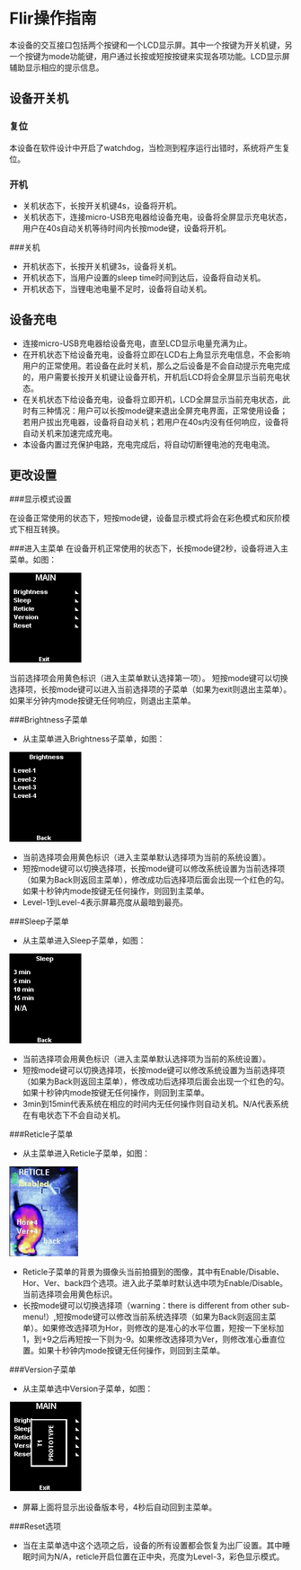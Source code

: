 # Flir操作指南
本设备的交互接口包括两个按键和一个LCD显示屏。其中一个按键为开关机键，另一个按键为mode功能键，用户通过长按或短按按键来实现各项功能。LCD显示屏辅助显示相应的提示信息。

## 设备开关机 
### 复位
本设备在软件设计中开启了watchdog，当检测到程序运行出错时，系统将产生复位。
### 开机
* 关机状态下，长按开关机键4s，设备将开机。
* 关机状态下，连接micro-USB充电器给设备充电，设备将全屏显示充电状态，用户在40s自动关机等待时间内长按mode键，设备将开机。

###关机
* 开机状态下，长按开关机键3s，设备将关机。
* 开机状态下，当用户设置的sleep time时间到达后，设备将自动关机。
* 开机状态下，当锂电池电量不足时，设备将自动关机。

## 设备充电
* 连接micro-USB充电器给设备充电，直至LCD显示电量充满为止。
* 在开机状态下给设备充电，设备将立即在LCD右上角显示充电信息，不会影响用户的正常使用。若设备在此时关机，那么之后设备是不会自动提示充电完成的，用户需要长按开关机键让设备开机，开机后LCD将会全屏显示当前充电状态。
* 在关机状态下给设备充电，设备将立即开机，LCD全屏显示当前充电状态，此时有三种情况：用户可以长按mode键来退出全屏充电界面，正常使用设备；若用户拔出充电器，设备将自动关机；若用户在40s内没有任何响应，设备将自动关机来加速完成充电。
* 本设备内置过充保护电路，充电完成后，将自动切断锂电池的充电电流。

## 更改设置
###显示模式设置

在设备正常使用的状态下，短按mode键，设备显示模式将会在彩色模式和灰阶模式下相互转换。

###进入主菜单
在设备开机正常使用的状态下，长按mode键2秒，设备将进入主菜单。如图：

![content.bmp](.\picture\content.bmp)

当前选择项会用黄色标识（进入主菜单默认选择第一项）。
短按mode键可以切换选择项，长按mode键可以进入当前选择项的子菜单（如果为exit则退出主菜单）。如果半分钟内mode按键无任何响应，则退出主菜单。

###Brightness子菜单
* 从主菜单进入Brightness子菜单，如图：

 ![content_brightness.bmp](.\picture\content_brightness.bmp)

* 当前选择项会用黄色标识（进入主菜单默认选择项为当前的系统设置）。
* 短按mode键可以切换选择项，长按mode键可以修改系统设置为当前选择项（如果为Back则返回主菜单），修改成功后选择项后面会出现一个红色的勾。如果十秒钟内mode按键无任何操作，则回到主菜单。
* Level-1到Level-4表示屏幕亮度从最暗到最亮。

###Sleep子菜单
* 从主菜单进入Sleep子菜单，如图：

 ![content_sleep.bmp](.\picture\content_sleep.bmp)

* 当前选择项会用黄色标识（进入主菜单默认选择项为当前的系统设置）。
* 短按mode键可以切换选择项，长按mode键可以修改系统设置为当前选择项（如果为Back则返回主菜单），修改成功后选择项后面会出现一个红色的勾。如果十秒钟内mode按键无任何操作，则回到主菜单。
* 3min到15min代表系统在相应的时间内无任何操作则自动关机。N/A代表系统在有电状态下不会自动关机。

###Reticle子菜单
* 从主菜单进入Reticle子菜单，如图：

 ![oumu.jpg](.\picture\oumu.jpg)

* Reticle子菜单的背景为摄像头当前拍摄到的图像，其中有Enable/Disable、Hor、Ver、back四个选项。进入此子菜单时默认选中项为Enable/Disable。当前选择项会用黄色标识。
* 长按mode键可以切换选择项（warning：there is different from other sub-menu!）,短按mode键可以修改当前系统选择项（如果为Back则返回主菜单）。如果修改选择项为Hor，则修改的是准心的水平位置，短按一下坐标加1，到+9之后再短按一下则为-9。如果修改选择项为Ver，则修改准心垂直位置。如果十秒钟内mode按键无任何操作，则回到主菜单。

###Version子菜单
* 从主菜单选中Version子菜单，如图：

 ![version.png](.\picture\version.png)

* 屏幕上面将显示出设备版本号，4秒后自动回到主菜单。

###Reset选项
* 当在主菜单选中这个选项之后，设备的所有设置都会恢复为出厂设置。其中睡眠时间为N/A，reticle开启位置在正中央，亮度为Level-3，彩色显示模式。



























